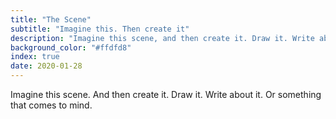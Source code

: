 ```yaml
---
title: "The Scene"
subtitle: "Imagine this. Then create it"
description: "Imagine this scene, and then create it. Draw it. Write about it. Or something that comes to mind."
background_color: "#ffdfd8"
index: true
date: 2020-01-28
---
```


Imagine this scene. And then create it. Draw it. Write about it. Or something that comes to mind.

<p class="_random random"
	data-child="span"
	data-template="[[ numbers ]] [[ adjectives ]] [[ objects-plural ]] [[ adverbs ]] [[ verbs ]]" data-params='{"min":2,"max":15}'></p>